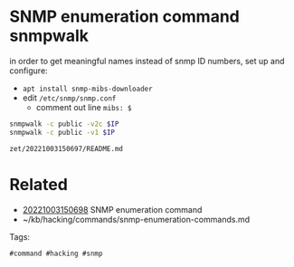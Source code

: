 # SNMP enumeration command snmpwalk 
in order to get meaningful names instead of snmp ID numbers, set up and configure:
- `apt install snmp-mibs-downloader`
- edit `/etc/snmp/snmp.conf`
  - comment out line `mibs: $`

```bash
snmpwalk -c public -v2c $IP
snmpwalk -c public -v1 $IP
```

` zet/20221003150697/README.md `

# Related

- [20221003150698](/zet/20221003150698/README.md) SNMP enumeration command
- ~/kb/hacking/commands/snmp-enumeration-commands.md

Tags:

    #command #hacking #snmp 

